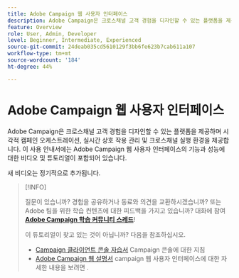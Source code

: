 ```yaml
---
title: Adobe Campaign 웹 사용자 인터페이스
description: Adobe Campaign은 크로스채널 고객 경험을 디자인할 수 있는 플랫폼을 제공하며 시각적 캠페인 오케스트레이션, 실시간 상호 작용 관리 및 크로스채널 실행 환경을 제공합니다. 이 사용 안내서에는 Adobe Campaign Web User Interface의 기능에 대한 비디오 및 튜토리얼이 포함되어 있습니다.
feature: Overview
role: User, Admin, Developer
level: Beginner, Intermediate, Experienced
source-git-commit: 24deab035cd5610129f3bb6fe623b7cab611a107
workflow-type: tm+mt
source-wordcount: '184'
ht-degree: 44%

---
```


# Adobe Campaign 웹 사용자 인터페이스

Adobe Campaign은 크로스채널 고객 경험을 디자인할 수 있는 플랫폼을 제공하며 시각적 캠페인 오케스트레이션, 실시간 상호 작용 관리 및 크로스채널 실행 환경을 제공합니다. 이 사용 안내서에는 Adobe Campaign 웹 사용자 인터페이스의 기능과 성능에 대한 비디오 및 튜토리얼이 포함되어 있습니다.

새 비디오는 정기적으로 추가됩니다.

>[!INFO]
> 
> 질문이 있습니까? 경험을 공유하거나 동료와 의견을 교환하시겠습니까? 또는 Adobe 팀을 위한 학습 컨텐츠에 대한 피드백을 가지고 있습니까? 대화에 참여 **[Adobe Campaign 학습 커뮤니티 스레드](https://experienceleaguecommunities.adobe.com:443/t5/adobe-campaign-classic/join-the-discussion-on-adobe-campaign-learning/td-p/419096)**!
>
>
> 이 튜토리얼이 찾고 있는 것이 아닙니까?
> 다음을 참조하십시오.
> 
> * [Campaign 클라이언트 콘솔 자습서](https://experienceleague.adobe.com/docs/campaign-learn/tutorials/overview.html) Campaign 콘솔에 대한 지침
> * [Adobe Campaign 웹 설명서](https://experienceleague.adobe.com/docs/campaign-web/v8/campaign-web-home.htm) campaign 웹 사용자 인터페이스에 대한 자세한 내용을 보려면 .
